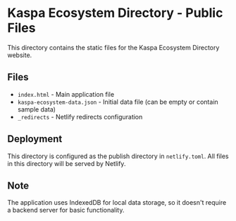 # Kaspa Ecosystem Directory - Public Files

This directory contains the static files for the Kaspa Ecosystem Directory website.

## Files

- `index.html` - Main application file
- `kaspa-ecosystem-data.json` - Initial data file (can be empty or contain sample data)
- `_redirects` - Netlify redirects configuration

## Deployment

This directory is configured as the publish directory in `netlify.toml`.
All files in this directory will be served by Netlify.

## Note

The application uses IndexedDB for local data storage, so it doesn't require a backend server for basic functionality.
